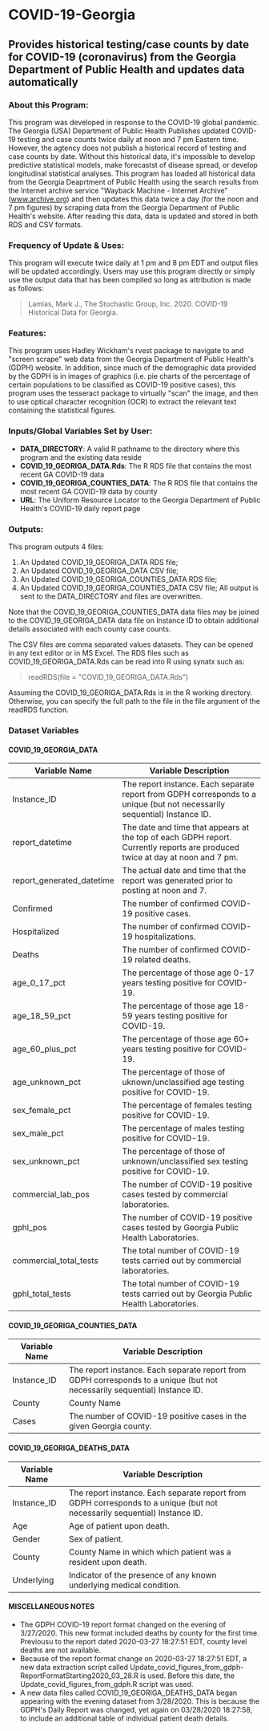 # COVID-19-Georgia
## Provides historical testing/case counts by date for COVID-19 (coronavirus) from the Georgia Department of Public Health and updates data automatically

### About this Program:

This program was developed in response to the COVID-19 global pandemic.  The Georgia (USA) Department of
Public Health Publishes updated COVID-19 testing and case counts twice daily at noon and 7 pm Eastern time.  However, the
agtency does not publish a historical record of testing and case counts by date.  Without this historical data, it's impossible
to develop predictive statistical models, make forecastst of disease spread, or develop longitudinal statistical analyses. This
program has loaded all historical data from the Georgia Deaprtment of Public Health using the search results from the
Internet archive service "Wayback Machine - Internet Archive" (www.archive.org) and then updates this data twice a day
(for the noon and 7 pm figures) by scraping data from the Georgia Department of Public Health's website.  After reading this
data, data is updated and stored in both RDS and CSV formats.

### Frequency of Update & Uses:

This program will execute twice daily at 1 pm and 8 pm EDT and output files will be updated accordingly.
Users may use this program directly or simply use the output data that has been compiled so long as attribution is made as
follows:  
> Lamias, Mark J., The Stochastic Group, Inc. 2020.  COVID-19 Historical Data for Georgia.

### Features:

This program uses Hadley Wickham's rvest package to navigate to and "screen scrape" web data from the Georgia Department of
Public Health's (GDPH) website.  In addition, since much of the demographic data provided by the GDPH is 
in images of graphics (i.e. pie charts of the percentage of certain populations to be classified as COVID-19 positive cases),
this program uses the tesseract package to virtually "scan" the image, and then to use optical character recognition (OCR)
to extract the relevant text containing the statistical figures.

### Inputs/Global Variables Set by User:
* **DATA_DIRECTORY**:  A valid R pathname to the directory where this program and the existing data reside
* **COVID_19_GEORIGA_DATA.Rds**:  The R RDS file that contains the most recent GA COVID-19 data
* **COVID_19_GEORIGA_COUNTIES_DATA**:  The R RDS file that contains the most recent GA COVID-19 data by county
* **URL**:  The Uniform Resource Locator to the Georgia Department of Public Health's COVID-19 daily report page

### Outputs:
This program outputs 4 files:
1. An Updated COVID_19_GEORIGA_DATA RDS file;
1. An Updated COVID_19_GEORIGA_DATA CSV file;
1. An Updated COVID_19_GEORIGA_COUNTIES_DATA RDS file;
1. An Updated COVID_19_GEORIGA_COUNTIES_DATA CSV file;
All output is sent to the DATA_DIRECTORY and files are overwritten.

Note that the COVID_19_GEORIGA_COUNTIES_DATA data files may be joined to the COVID_19_GEORIGA_DATA data file on Instance ID to obtain additional details associated with each county case counts.

The CSV files are comma separated values datasets.  They can be opened in any text editor or in MS Excel.  The RDS files such as COVID_19_GEORIGA_DATA.Rds can be read into R using synatx such as:
> readRDS(file = "COVID_19_GEORIGA_DATA.Rds")

Assuming the COVID_19_GEORIGA_DATA.Rds is in the R working directory.  Otherwise, you can specify the full path to the file in the file argument of the readRDS function.


### Dataset Variables
#### COVID_19_GEORGIA_DATA

| Variable Name  | Variable Description |
| ------------- | ------------- |
| Instance_ID   | The report instance.  Each separate report from GDPH corresponds to a unique (but not necessarily sequential) Instance ID.  |
| report_datetime  | The date and time that appears at the top of each GDPH report.  Currently reports are produced twice at day at noon and 7 pm.  |
| report_generated_datetime   | The actual date and time that the report was generated prior to posting at noon and 7.  |
| Confirmed   | The number of confirmed COVID-19 positive cases.  |
| Hospitalized   | The number of confirmed COVID-19 hospitalizations.  |
| Deaths   | The number of confirmed COVID-19 related deaths.  |
| age_0_17_pct   | The percentage of those age 0-17 years testing positive for COVID-19.  |
| age_18_59_pct   | The percentage of those age 18-59 years testing positive for COVID-19.  |
| age_60_plus_pct   | The percentage of those age 60+ years testing positive for COVID-19.  |
| age_unknown_pct   | The percentage of those of uknown/unclassified age testing positive for COVID-19.  |
| sex_female_pct   | The percentage of females testing positive for COVID-19.  |
| sex_male_pct   | The percentage of males testing positive for COVID-19.  |
| sex_unknown_pct   | The percentage of those of unknown/unclassified sex testing positive for COVID-19.  |
| commercial_lab_pos   | The number of COVID-19 positive cases tested by commercial laboratories.  |
| gphl_pos   | The number of COVID-19 positive cases tested by Georgia Public Health Laboratories.  |
| commercial_total_tests   | The total number of COVID-19 tests carried out by commercial laboratories.	  |
| gphl_total_tests   | The total number of COVID-19 tests carried out by Georgia Public Health Laboratories.  |

#### COVID_19_GEORIGA_COUNTIES_DATA

| Variable Name  | Variable Description |
| ------------- | ------------- |
| Instance_ID   | The report instance.  Each separate report from GDPH corresponds to a unique (but not necessarily sequential) Instance ID.  |
| County  | County Name  |
| Cases   | The number of COVID-19 positive cases in the given Georgia county.  |

#### COVID_19_GEORIGA_DEATHS_DATA

| Variable Name  | Variable Description |
| ------------- | ------------- |
| Instance_ID   | The report instance.  Each separate report from GDPH corresponds to a unique (but not necessarily sequential) Instance ID.  |
| Age  | Age of patient upon death.  |
| Gender  | Sex of patient.  |
| County  | County Name in which  which patient was a resident upon death.   |
| Underlying   | Indicator of the presence of any known underlying medical condition.  |

#### MISCELLANEOUS NOTES

* The GDPH COVID-19 report format changed on the evening of 3/27/2020.  This new format included deaths by county for the first time.  Previousu to the report dated 2020-03-27 18:27:51 EDT, county level deaths are not available.
* Because of the report format change on 2020-03-27 18:27:51 EDT, a new data extraction script called Update_covid_figures_from_gdph-ReportFormatStarting2020_03_28.R is used.  Before this date, the Update_covid_figures_from_gdph.R script was used.
* A new data files called COVID_19_GEORIGA_DEATHS_DATA began appearing with the evening dataset from 3/28/2020.  This is because the GDPH's Daily Report was changed, yet again on 03/28/2020 18:27:58, to include an additional table of individual patient death details.
